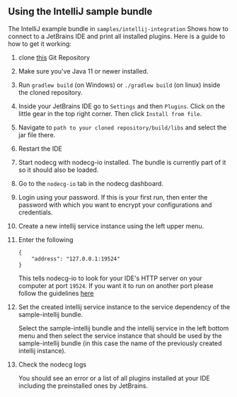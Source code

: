 ## Using the IntelliJ sample bundle

The IntelliJ example bundle in `samples/intellij-integration` Shows how to connect to a JetBrains IDE and print all installed plugins. Here is a guide to how to get it working:

1. clone [this](https://github.com/noeppi-noeppi/nodecg-io-intellij) Git Repository

2. Make sure you've Java 11 or newer installed.

3. Run `gradlew build` (on Windows) or `./gradlew build` (on linux) inside the cloned repository.

4. Inside your JetBrains IDE go to `Settings` and then `Plugins`. Click on the little gear in the top right corner. Then click `Install from file`.

5. Navigate to `path to your cloned repository/build/libs` and select the jar file there.

6. Restart the IDE

7. Start nodecg with nodecg-io installed. The bundle is currently part of it so it should also be loaded.

8. Go to the `nodecg-io` tab in the nodecg dashboard.

9. Login using your password. If this is your first run, then enter the password with which you want to encrypt your configurations and credentials.

10. Create a new intellij service instance using the left upper menu.

11. Enter the following

    ```
    {
        "address": "127.0.0.1:19524"
    }
    ```

    This tells nodecg-io to look for your IDE's HTTP server on your computer at port `19524`. If you want it to run on another port please follow the guidelines [here](https://github.com/noeppi-noeppi/nodecg-io-intellij/blob/master/README.md)

12. Set the created intellij service instance to the service dependency of the sample-intellij bundle.

    Select the sample-intellij bundle and the intellij service in the left bottom menu and then select the service instance that should be used by the sample-intellij bundle (in this case the name of the previously created intellij instance).

13. Check the nodecg logs

    You should see an error or a list of all plugins installed at your IDE including the preinstalled ones by JetBrains.

